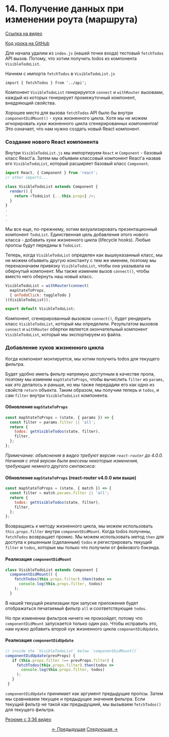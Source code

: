 # 14. Получение данных при изменении роута (маршрута)
[Ссылка на видео](https://egghead.io/lessons/javascript-redux-fetching-data-on-route-change)

[Код урока на GitHub](https://github.com/gaearon/todos/tree/14-fetching-data-on-route-change)

Для начала удалим из `index.js` (нашей точки входа) тестовый `fetchTodos` API вызов. Потому, что хотим получить todos из компонента `VisibleTodoList`.

Начнем с импорта `fetchTodos` в `VisibleTodoList.js`

`import { fetchTodos } from '../api';`


Компонент `VisibleTodoList` генерируется `connect` и `withRouter` вызовами, каждый из которых генерирует промежуточный компонент, внедряющий свойства.

Хорошее место для вызова `fetchTodos` API было бы внутри `componentDidMount()` - хука жизненного цикла. Хотя мы не можем игнорировать хуки жизненного цикла сгенерированных компонентов! Это означает, что нам нужно создать новый React компонент.

### Создание нового React компонента

Внутри `VisibleTodoList.js` мы импортируем `React` и `Component` - базовый класс React'а. Затем мы объявим классовый компонент React'а назвав его `VisibleTodoList`, который расширяет базовый класс `Component`.

```javascript
import React, { Component } from 'react';
// other imports...

class VisibleTodoList extends Component {
  render() {
    return <TodoList {...this.props} />;
  }
}
.
.
.
```

Мы все еще, по-прежнему, хотим визуализировать презентационный компонент `TodoList`. Единственная цель добавления этого нового класса - добавить хуки жизненного цикла (lifecycle hooks). Любые пропсы будут переданы в `TodoList`.

Теперь, когда `VisibleTodoList` определен как вышеуказанный класс, мы не можем объявить другую константу с тем же именем, поэтому мы переназначаем привязку `VisibleTodoList`, чтобы она указывала на обернутый компонент. Мы также изменим вызов `connect()`, чтобы вместо него обернуть наш новый класс.

```javascript
VisibleTodoList = withRouter(connect(
  mapStateToProps,
  { onTodoClick: toggleTodo }
)(VisibleTodoList));

export default VisibleTodoList;
```

Компонент, сгенерированный вызовом `connect()`, будет рендерить класс `VisibleTodoList`, который мы определили. Результатом вызовов `connect` и `withRouter` обертки является окончательный компонент `VisibleTodoList`, который мы экспортируем из файла.

### Добавление хуков жизненного цикла

Когда компонент монтируется, мы хотим получить todos для текущего фильтра.

Будет удобно иметь фильтр напрямую доступным в качестве пропа, поэтому мы изменим `mapStateToProps`, чтобы вычислить `filter` из `params`, как это делалось и раньше, но мы также передадим его как одно из свойств `return` объекта. Таким образом, мы получим теперь  и `todos`, и сам `filter` внутри  `VisibleTodoList` компонента.

#### Обновление `mapStateToProps`
```javascript
const mapStateToProps = (state, { params }) => {
  const filter = params.filter || 'all';
  return {
    todos: getVisibleTodos(state, filter),
    filter,
  };
};
```

_Примечание: объяснения в видео требуют версии `react-router` до 4.0.0. Начиная с этой версии были внесены некоторые изменения, требующие немного другого синтаксиса:_

#### Обновление `mapStateToProps` (react-router v4.0.0 или выше)
```javascript
const mapStateToProps = (state, { match }) => {
  const filter = match.params.filter || 'all';
  return {
    todos: getVisibleTodos(state, filter),
    filter,
  };
};
```

Возвращаясь к методу жизненного цикла, мы можем использовать `this.props.filter` внутри `componentDidMount`. Когда todos получены, `fetchTodos` возвращает промис. Мы можем использовать метод `then` для доступа к решенным (сделанным) `todos` и регистрировать текущий `filter` и `todos`, которые мы только что получили от фейкового бэкэнда.

#### Реализация `componentDidMount`
```javascript
class VisibleTodoList extends Component {
  componentDidMount() {
    fetchTodos(this.props.filter).then(todos =>
      console.log(this.props.filter, todos)
    );
  }
```

В нашей текущей реализации при запуске приложения будет отображаться печатаемый фильтр `all` и соответствующие `todos`.

Но при изменении фильтров ничего не произойдет, потому что `componentDidMount` запускается только один раз. Чтобы исправить это, нам нужно добавить второй хук жизненного цикла `componentDidUpdate`.

#### Реализация `componentDidUpdate`
```javascript
// inside the `VisibleTodoList` below `componentDidMount()`
componentDidUpdate(prevProps) {
   if (this.props.filter !== prevProps.filter) {
     fetchTodos(this.props.filter).then(todos =>
       console.log(this.props.filter, todos)
     );
   }
 }
```

`componentDidUpdate` принимает как аргумент предыдущие пропсы. Затем мы сравниваем текущее и предыдущее значения фильтра. Если текущий фильтр не такой как предыдущиий, мы вызываем `fetchTodos()` для текущего фильтра.

[Резюме с 3:36 видео](https://egghead.io/lessons/javascript-redux-fetching-data-on-route-change)


<p align="center">
<a href="./13-Adding_a_Fake_Backend_to_the_Project.md"><- Предыдущая</a>
<a href="./15-Dispatching_Actions_with_the_Fetched_Data.md">Следующая -></a>
</p>